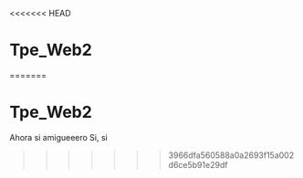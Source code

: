 <<<<<<< HEAD
# Tpe_Web2
=======
# Tpe_Web2
Ahora si amigueeero
Si, si
>>>>>>> 3966dfa560588a0a2693f15a002d6ce5b91e29df

